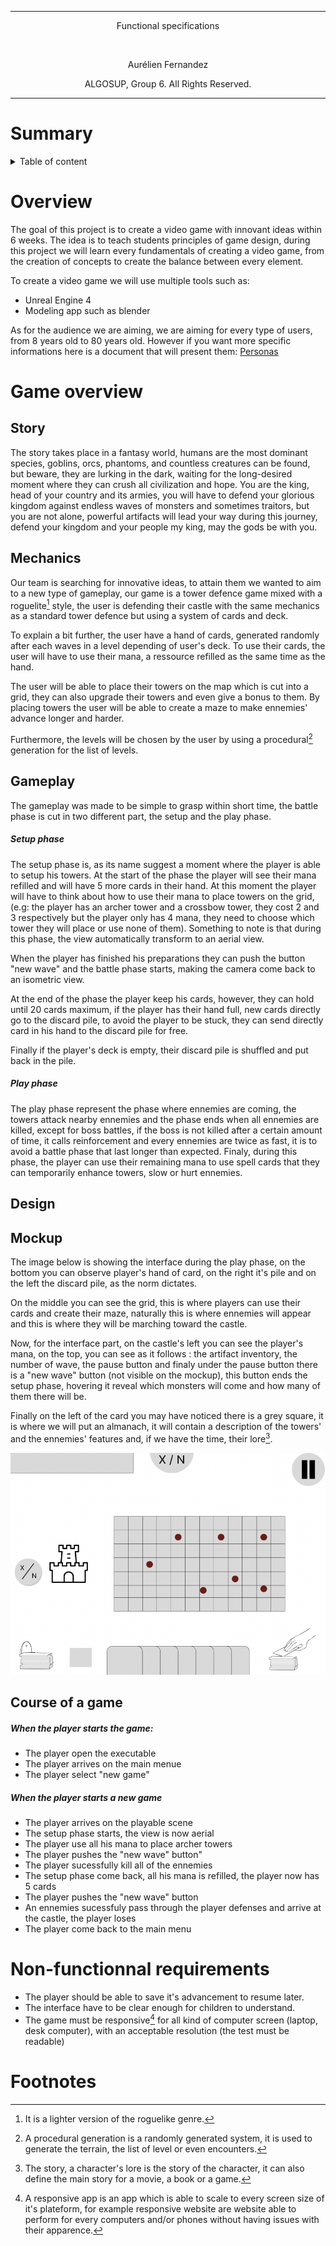 <hr>
<p align="center"> Functional specifications </p>
<br>
<p align="center"> Aurélien Fernandez</p>
<p align="center"> ALGOSUP, Group 6. All Rights Reserved.</p>
<hr>

# Summary

<details>

<summary>Table of content</summary>

- [Summary](#summary)
- [Overview](#overview)
- [Game overview](#game-overview)
  - [Story](#story)
  - [Mechanics](#mechanics)
  - [Gameplay](#gameplay)
        - [Setup phase](#setup-phase)
        - [Play phase](#play-phase)
  - [Design](#design)
  - [Mockup](#mockup)
  - [Course of a game](#course-of-a-game)
        - [When the player starts the game:](#when-the-player-starts-the-game)
        - [When the player starts a new game](#when-the-player-starts-a-new-game)
- [Non-functionnal requirements](#non-functionnal-requirements)
- [Footnotes](#footnotes)

</details>

# Overview

The goal of this project is to create a video game with innovant ideas within 6 weeks.
The idea is to teach students principles of game design, during this project we will learn every fundamentals of creating a video game, from the creation of concepts to create the balance between every element.

To create a video game we will use multiple tools such as:

- Unreal Engine 4
- Modeling app such as blender
  
As for the audience we are aiming, we are aiming for every type of users, from 8 years old to 80 years old. However if you want more specific informations here is a document that will present them: [Personas](./Personas.md)

# Game overview

## Story

The story takes place in a fantasy world, humans are the most dominant species, goblins, orcs, phantoms, and countless creatures can be found, but beware, they are lurking in the dark, waiting for the long-desired moment where they can crush all civilization and hope. You are the king, head of your country and its armies, you will have to defend your glorious kingdom against endless waves of monsters and sometimes traitors, but you are not alone, powerful artifacts will lead your way during this journey, defend your kingdom and your people my king, may the gods be with you.

## Mechanics

Our team is searching for innovative ideas, to attain them we wanted to aim to a new type of gameplay, our game is a tower defence game mixed with a roguelite[^roguelite] style, the user is defending their castle with the same mechanics as a standard tower defence but using a system of cards and deck.

To explain a bit further, the user have a hand of cards, generated randomly after each waves in a level depending of user's deck. To use their cards, the user will have to use their mana, a ressource refilled as the same time as the hand.

The user will be able to place their towers on the map which is cut into a grid, they can also upgrade their towers and even give a bonus to them. By placing towers the user will be able to create a maze to make ennemies' advance longer and harder.

Furthermore, the levels will be chosen by the user by using a procedural[^procedural] generation for the list of levels.

## Gameplay

The gameplay was made to be simple to grasp within short time, the battle phase is cut in two different part, the setup and the play phase.

##### Setup phase

The setup phase is, as its name suggest a moment where the player is able to setup his towers. At the start of the phase the player will see their mana refilled and will have 5 more cards in their hand. At this moment the player will have to think about how to use their mana to place towers on the grid, (e.g: the player has an archer tower and a crossbow tower, they cost 2 and 3 respectively but the player only has 4 mana, they need to choose which tower they will place or use none of them). Something to note is that during this phase, the view automatically transform to an aerial view.

When the player has finished his preparations they can push the button "new wave" and the battle phase starts, making the camera come back to an isometric view.

At the end of the phase the player keep his cards, however, they can hold until 20 cards maximum, if the player has their hand full, new cards directly go to the discard pile, to avoid the player to be stuck, they can send directly card in his hand to the discard pile for free.

Finally if the player's deck is empty, their discard pile is shuffled and put back in the pile.

##### Play phase

The play phase represent the phase where ennemies are coming, the towers attack nearby ennemies and the phase ends when all ennemies are killed, except for boss battles, if the boss is not killed after a certain amount of time, it calls reinforcement and every ennemies are twice as fast, it is to avoid a battle phase that last longer than expected. Finaly, during this phase, the player can use their remaining mana to use spell cards that they can temporarily enhance towers, slow or hurt ennemies.

## Design

## Mockup

The image below is showing the interface during the play phase, on the bottom you can observe player's hand of card, on the right it's pile and on the left the discard pile, as the norm dictates.

On the middle you can see the grid, this is where players can use their cards and create their maze, naturally this is where ennemies will appear and this is where they will be marching toward the castle.

Now, for the interface part, on the castle's left you can see the player's mana, on the top, you can see as it follows : the artifact inventory, the number of wave, the pause button and finaly under the pause button there is a "new wave" button (not visible on the mockup), this button ends the setup phase, hovering it reveal which monsters will come and how many of them there will be.

Finally on the left of the card you may have noticed there is a grey square, it is where we will put an almanach, it will contain a description of the towers' and  the ennemies' features and, if we have the time, their lore[^lore].

<img src="Images/Mockup.png">

## Course of a game

##### When the player starts the game:

- The player open the executable
- The player arrives on the main menue
- The player select "new game"
  
##### When the player starts a new game

- The player arrives on the playable scene
- The setup phase starts, the view is now aerial
- The player use all his mana to place archer towers
- The player pushes the "new wave" button"
- The player sucessfully kill all of the ennemies
- The setup phase come back, all his mana is refilled, the player now has 5 cards
- The player pushes the "new wave" button
- An ennemies sucessfuly pass through the player defenses and arrive at the castle, the player loses
- The player come back to the main menu

# Non-functionnal requirements

- The player should be able to save it's advancement to resume later.
- The interface have to be clear enough for children to understand.
- The game must be responsive[^responsive] for all kind of computer screen (laptop, desk computer), with an acceptable resolution (the test must be readable)

# Footnotes

[^lore]: The story, a character's lore is the story of the character, it can also define the main story for a movie, a book or a game.
[^roguelite]: It is a lighter version of the roguelike[^roguelike] genre.
[^roguelike]: As the name suggest, it is a genre of game based on the gameplay of the game "Rogue" a video game from 1980, in this game the user axplore a dungeon where monsters lurk in the dark, the user have to find object to help him finishing the game, most of the time this genre is associated with procedural maps.
[^procedural]: A procedural generation is a randomly generated system, it is used to generate the terrain, the list of level or even encounters.
[^responsive]: A responsive app is an app which is able to scale to every screen size of it's plateform, for example responsive website are website able to perform for every computers and/or phones without having issues with their apparence.
